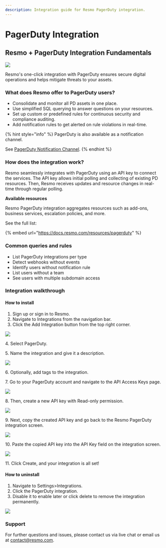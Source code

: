 ```yaml
---
description: Integration guide for Resmo PagerDuty integration.
---
```


# PagerDuty Integration

## Resmo + PagerDuty Integration Fundamentals

![](../.gitbook/assets/pagerduty-logo.png)

Resmo's one-click integration with PagerDuty ensures secure digital operations and helps mitigate threats to your assets.

### What does Resmo offer to PagerDuty users?

* Consolidate and monitor all PD assets in one place.
* Use simplified SQL querying to answer questions on your resources.
* Set up custom or predefined rules for continuous security and compliance auditing.
* Add notification rules to get alerted on rule violations in real-time.

{% hint style="info" %}
PagerDuty is also available as a notification channel.&#x20;

See [PagerDuty Notification Channel](../notifications/pagerduty-notification-channel.md).
{% endhint %}

### How does the integration work?

Resmo seamlessly integrates with PagerDuty using an API key to connect the services. The API key allows initial polling and collecting of existing PD resources. Then, Resmo receives updates and resource changes in real-time through regular polling.&#x20;

**Available resources**

Resmo PagerDuty integration aggregates resources such as add-ons, business services, escalation policies, and more.

See the full list:

{% embed url="https://docs.resmo.com/resources/pagerduty" %}

### Common queries and rules

* List PagerDuty integrations per type
* Detect webhooks without events
* Identify users without notification rule
* List users without a team
* See users with multiple subdomain access

### Integration walkthrough

#### How to install

1. Sign up or sign in to Resmo.
2. Navigate to Integrations from the navigation bar.
3. Click the Add Integration button from the top right corner.

![](<../.gitbook/assets/add-integration (2).png>)

4\. Select PagerDuty.

5\. Name the integration and give it a description.

![](../.gitbook/assets/pagerduty-integrations.png)

6\. Optionally, add tags to the integration.

7\. Go to your PagerDuty account and navigate to the API Access Keys page.

![](../.gitbook/assets/pagerduty-api-access-keys.png)

8\. Then, create a new API key with Read-only permission.

![](<../.gitbook/assets/pagerduty-create-api-key (1).png>)

9\. Next, copy the created API key and go back to the Resmo PagerDuty integration screen.

![](../.gitbook/assets/pagerduty-new-api-key.png)

10\. Paste the copied API key into the API Key field on the integration screen.

![](../.gitbook/assets/api-key-field.png)

11\. Click Create, and your integration is all set!

#### How to uninstall

1. Navigate to Settings>Integrations.
2. Click the PagerDuty integration.
3. Disable it to enable later or click delete to remove the integration permanently.

![](../.gitbook/assets/pagerduty-disable-delete-buttons.png)

### Support

For further questions and issues, please contact us via live chat or email us at contact@resmo.com.
